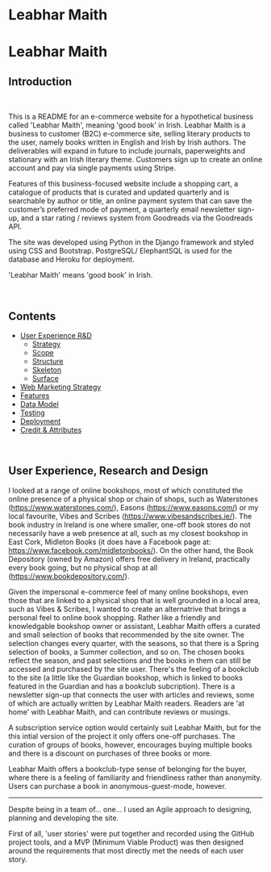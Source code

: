 # Leabhar Maith
# Leabhar Maith

## Introduction
 
<br>    
  
This is a README for an e-commerce website for a hypothetical business called 'Leabhar Maith', meaning 'good book' in Irish. 
Leabhar Maith is a business to customer (B2C) e-commerce site, selling literary products to the user, namely books written in English and Irish by Irish authors. The deliverables will expand in future to include journals, paperweights and stationary with an Irish literary theme. Customers sign up to create an online account and pay via single payments using Stripe.

Features of this business-focused website include a shopping cart, a catalogue of products that is curated and updated quarterly and is searchable by author or title, an online payment system that can save the customer’s preferred mode of payment, a quarterly email newsletter sign-up, and a star rating / reviews system from Goodreads via the Goodreads API.

The site was developed using Python in the Django framework and styled using CSS and Bootstrap. PostgreSQL/ ElephantSQL is used for the database and Heroku for deployment. 

'Leabhar Maith' means 'good book' in Irish.

<br>

## Contents

* [User Experience R&D](#user-experience,-research-and-design)
    * [Strategy](#strategy)
    * [Scope](#Scope)
    * [Structure](#Structure)
    * [Skeleton](#Skeleton)
    * [Surface](#Surface)
* [Web Marketing Strategy](#Web-marketing-strategy)
* [Features](#Features)
* [Data Model](#Data-Model)
* [Testing](#Testing)
* [Deployment](#Deployment)
* [Credit & Attributes](#Credit-&-attributes)

<br>

## User Experience, Research and Design

I looked at a range of online bookshops, most of which constituted the online presence of a physical shop or chain of shops, such as Waterstones (https://www.waterstones.com/), Easons (https://www.easons.com/) or my local favourite, Vibes and Scribes (https://www.vibesandscribes.ie/). The book industry in Ireland is one where smaller, one-off book stores do not necessarily have a web presence at all, such as my closest bookshop in East Cork, Midleton Books (it does have a Facebook page at: https://www.facebook.com/midletonbooks/). On the other hand, the Book Depository (owned by Amazon) offers free delivery in Ireland, practically every book going, but no physical shop at all (https://www.bookdepository.com/).

Given the impersonal e-commerce feel of many online bookshops, even those that are linked to a physical shop that is well grounded in a local area, such as Vibes & Scribes, I wanted to create an alternatrive that brings a personal feel to online book shopping. Rather like a friendly and knowledgable bookshop owner or assistant, Leabhar Maith offers a curated and small selection of books that recommended by the site owner. The selection changes every quarter, with the seasons, so that there is a Spring selection of books, a Summer collection, and so on. The chosen books reflect the season, and past selections and the books in them can still be accessed and purchased by the site user. There's the feeling of a bookclub to the site (a little like the Guardian bookshop, which is linked to books featured in the Guardian and has a bookclub subcription). There is a newsletter sign-up that connects the user with articles and reviews, some of which are actually written by Leabhar Maith readers. Readers are 'at home' with Leabhar Maith, and can contribute reviews or musings.

A subscription service option would certainly suit Leabhar Maith, but for the this intial version of the project it only offers one-off purchases. The curation of groups of books, however, encourages buying multiple books and there is a discount on purchases of three books or more. 

Leabhar Maith offers a bookclub-type sense of belonging for the buyer, where there is a feeling of familiarity and friendliness rather than anonymity. Users can purchase a book in anonymous-guest-mode, however. 

------

Despite being in a team of... one... I used an Agile approach to designing, planning and developing the site.

First of all, 'user stories' were put together and recorded using the GitHub project tools, and a MVP (Minimum Viable Product) was then designed around the requirements that most directly met the needs of each user story.
 